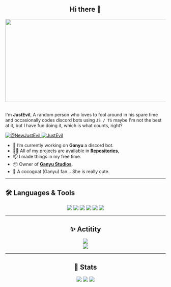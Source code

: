 <div align="center">
    <h2>Hi there 👋</h2>
    <img width="1850" height="260" align="center" src="https://i.imgur.com/5A6zfbS.png" alt="EvilG-MC"/>
</div>
<br/>
<p align="left">
    I'm <b>JustEvil</b>, A random person who loves to fool around in his spare time and occasionally codes discord bots using <code>JS / TS</code> maybe I'm not the best at it, but I have fun doing it, which is what counts, right?
</p> 

<p align="left">
    <a href="https://twitter.com/@NewJustEvil" target="_blank">
        <img src="https://img.shields.io/badge/NewJustEvil-%23000000.svg?style=for-the-badge&logo=X&logoColor=white" alt="@NewJustEvil" />
    </a>
    <a href="https://discordapp.com/users/391283181665517568" target="_blank">
        <img src="https://img.shields.io/badge/JustEvil-%235865F2.svg?style=for-the-badge&logo=discord&logoColor=white" alt="JustEvil" />
    </a>
</p>

- 🧰 I’m currently working on **Ganyu** a discord bot.
- 👨‍💻 All of my projects are available in **[Repositories](https://github.com/EvilG-MC?tab=repositories)**,
- 📫 I made things in my free time.
- 📦 Owner of **[Ganyu Studios](https://github.com/Ganyu-Studios)**.
- 🐐 A cocogoat (Ganyu) fan... She is really cute.

---

## 🛠️ Languages & Tools

<div align="center">
    <img src="https://img.shields.io/badge/-JavaScript-F7DF1E?logo=javascript&logoColor=000&style=for-the-badge" />
    <img src="https://img.shields.io/badge/TypeScript-%23007ACC.svg?style=for-the-badge&logo=typescript&logoColor=white" />
    <img src="https://img.shields.io/badge/Visual%20Studio%20Code-0078d7.svg?style=for-the-badge&logo=visual-studio-code&logoColor=white" />
    <img src="https://img.shields.io/badge/-Git-F05032?logo=git&logoColor=fff&style=for-the-badge" />
    <img src="https://img.shields.io/badge/node.js-6DA55F?style=for-the-badge&logo=node.js&logoColor=white" />
    <img src= "https://img.shields.io/badge/MongoDB-%234ea94b.svg?style=for-the-badge&logo=mongodb&logoColor=white" />
</div>

---

<div align="center">
    <h2>✨ Actitity</h2>
    <a href="https://discordapp.com/users/391283181665517568" target="_blank">
        <img src="https://lanyard.cnrad.dev/api/391283181665517568" />
    </a>
    <br/>
    <a href="https://open.spotify.com/user/lcjpn1qvagz3nkokz9ly82e50" target="_blank">
        <img src="https://spotify-recently-played-readme.vercel.app/api?user=lcjpn1qvagz3nkokz9ly82e50" />
    </a>
</div>

---

<div align="center">
    <h2>📖 Stats</h2>
    <img src="https://github-readme-stats.vercel.app/api?username=EvilG-MC&theme=dark" />
    <img src="https://github-readme-streak-stats.herokuapp.com?user=EvilG-MC&theme=dark" />
    <a href="https://wakatime.com/@JustEvil" target="_blank">
	    <img src="https://github-readme-stats.vercel.app/api/wakatime?username=JustEvil&theme=dark&layout=compact&border_radius=5px&custom_title=JustEvil%27s%20Stats">
    </a>
</div>
